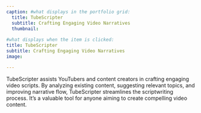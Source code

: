 ```yaml
---
caption: #what displays in the portfolio grid:
  title: TubeScripter
  subtitle: Crafting Engaging Video Narratives
  thumbnail: 
  
#what displays when the item is clicked:
title: TubeScripter
subtitle: Crafting Engaging Video Narratives
image: 

---
```


TubeScripter assists YouTubers and content creators in crafting engaging video scripts. By analyzing existing content, suggesting relevant topics, and improving narrative flow, TubeScripter streamlines the scriptwriting process. It’s a valuable tool for anyone aiming to create compelling video content.
